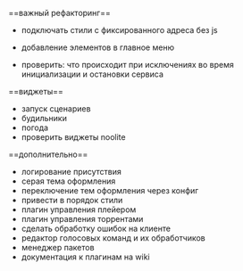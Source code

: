 ==важный рефакторинг==
- подключать стили с фиксированного адреса без js
* добавление элементов в главное меню
- проверить: что происходит при исключениях во время инициализации и остановки сервиса

==виджеты==
- запуск сценариев
- будильники
- погода
- проверить виджеты noolite

==дополнительно==
- логирование присутствия
- серая тема оформления
- переключение тем оформления через конфиг
- привести в порядок стили
- плагин управления плейером
- плагин управления торрентами
- сделать обработку ошибок на клиенте
- редактор голосовых команд и их обработчиков
- менеджер пакетов
- документация к плагинам на wiki
